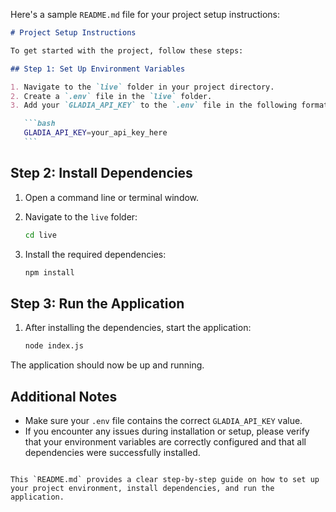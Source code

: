 Here's a sample `README.md` file for your project setup instructions:

````markdown
# Project Setup Instructions

To get started with the project, follow these steps:

## Step 1: Set Up Environment Variables

1. Navigate to the `live` folder in your project directory.
2. Create a `.env` file in the `live` folder.
3. Add your `GLADIA_API_KEY` to the `.env` file in the following format:

   ```bash
   GLADIA_API_KEY=your_api_key_here
   ```
````

## Step 2: Install Dependencies

1. Open a command line or terminal window.
2. Navigate to the `live` folder:

   ```bash
   cd live
   ```

3. Install the required dependencies:

   ```bash
   npm install
   ```

## Step 3: Run the Application

1. After installing the dependencies, start the application:

   ```bash
   node index.js
   ```

The application should now be up and running.

## Additional Notes

- Make sure your `.env` file contains the correct `GLADIA_API_KEY` value.
- If you encounter any issues during installation or setup, please verify that your environment variables are correctly configured and that all dependencies were successfully installed.

```

This `README.md` provides a clear step-by-step guide on how to set up your project environment, install dependencies, and run the application.
```
